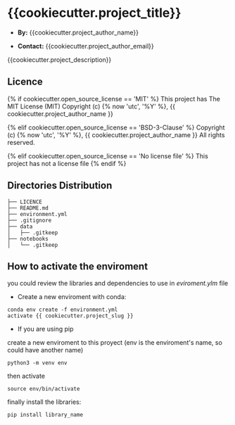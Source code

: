 # {{cookiecutter.project_title}}

- **By:** {{cookiecutter.project_author_name}}

- **Contact:** {{cookiecutter.project_author_email}}

{{cookiecutter.project_description}}

## Licence

{% if cookiecutter.open_source_license == 'MIT' %} This project has The MIT License (MIT) Copyright (c) {% now 'utc', '%Y' %}, {{ cookiecutter.project_author_name }}

{% elif cookiecutter.open_source_license == 'BSD-3-Clause' %}
Copyright (c) {% now 'utc', '%Y' %}, {{ cookiecutter.project_author_name }}
All rights reserved.

{% elif cookiecutter.open_source_license == 'No license file' %}
This project has not a license file
{% endif %}

## Directories Distribution
```
├── LICENCE
├── README.md
├── environment.yml
├── .gitignore
├── data
│   ├── .gitkeep
├── notebooks
│   └── .gitkeep

```

## How to activate the enviroment
you could review the libraries and dependencies to use in *eviroment.ylm* file

- Create a new enviroment with conda:

```
conda env create -f environment.yml
activate {{ cookiecutter.project_slug }}
```

- If you are using pip
  
create a new enviroment to this proyect (env is the enviroment's name, so could have another name) 

``` 
python3 -m venv env
```

then activate

``` 
source env/bin/activate
```
finally install the libraries:

``` 
pip install library_name
```
